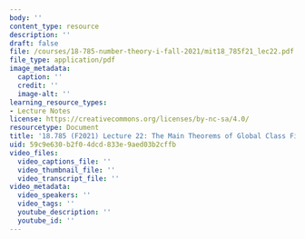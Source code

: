 ```yaml
---
body: ''
content_type: resource
description: ''
draft: false
file: /courses/18-785-number-theory-i-fall-2021/mit18_785f21_lec22.pdf
file_type: application/pdf
image_metadata:
  caption: ''
  credit: ''
  image-alt: ''
learning_resource_types:
- Lecture Notes
license: https://creativecommons.org/licenses/by-nc-sa/4.0/
resourcetype: Document
title: '18.785 (F2021) Lecture 22: The Main Theorems of Global Class Field Theory'
uid: 59c9e630-b2f0-4dcd-833e-9aed03b2cffb
video_files:
  video_captions_file: ''
  video_thumbnail_file: ''
  video_transcript_file: ''
video_metadata:
  video_speakers: ''
  video_tags: ''
  youtube_description: ''
  youtube_id: ''
---
```

